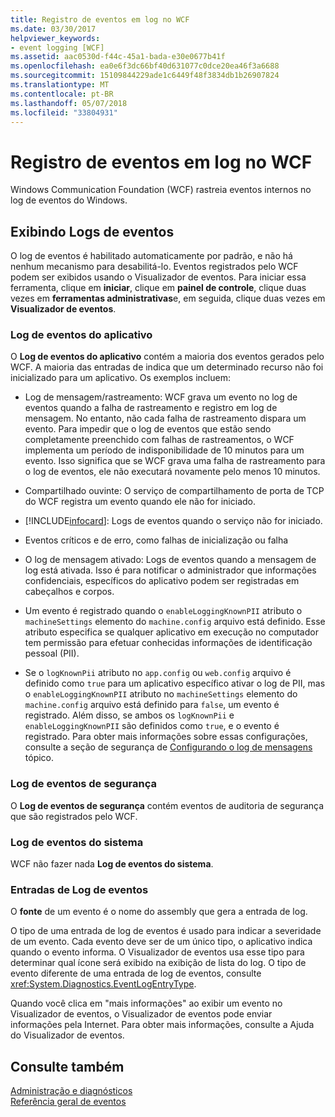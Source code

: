 ```yaml
---
title: Registro de eventos em log no WCF
ms.date: 03/30/2017
helpviewer_keywords:
- event logging [WCF]
ms.assetid: aac0530d-f44c-45a1-bada-e30e0677b41f
ms.openlocfilehash: ea0e6f3dc66bf40d631077c0dce20ea46f3a6688
ms.sourcegitcommit: 15109844229ade1c6449f48f3834db1b26907824
ms.translationtype: MT
ms.contentlocale: pt-BR
ms.lasthandoff: 05/07/2018
ms.locfileid: "33804931"
---
```

# <a name="event-logging-in-wcf"></a>Registro de eventos em log no WCF
Windows Communication Foundation (WCF) rastreia eventos internos no log de eventos do Windows.  
  
## <a name="viewing-event-logs"></a>Exibindo Logs de eventos  
 O log de eventos é habilitado automaticamente por padrão, e não há nenhum mecanismo para desabilitá-lo. Eventos registrados pelo WCF podem ser exibidos usando o Visualizador de eventos. Para iniciar essa ferramenta, clique em **iniciar**, clique em **painel de controle**, clique duas vezes em **ferramentas administrativas**e, em seguida, clique duas vezes em **Visualizador de eventos**.  
  
### <a name="application-event-log"></a>Log de eventos do aplicativo  
 O **Log de eventos do aplicativo** contém a maioria dos eventos gerados pelo WCF. A maioria das entradas de indica que um determinado recurso não foi inicializado para um aplicativo. Os exemplos incluem:  
  
-   Log de mensagem/rastreamento: WCF grava um evento no log de eventos quando a falha de rastreamento e registro em log de mensagem. No entanto, não cada falha de rastreamento dispara um evento. Para impedir que o log de eventos que estão sendo completamente preenchido com falhas de rastreamentos, o WCF implementa um período de indisponibilidade de 10 minutos para um evento. Isso significa que se WCF grava uma falha de rastreamento para o log de eventos, ele não executará novamente pelo menos 10 minutos.  
  
-   Compartilhado ouvinte: O serviço de compartilhamento de porta de TCP do WCF registra um evento quando ele não for iniciado.  
  
-   [!INCLUDE[infocard](../../../../../includes/infocard-md.md)]: Logs de eventos quando o serviço não for iniciado.  
  
-   Eventos críticos e de erro, como falhas de inicialização ou falha  
  
-   O log de mensagem ativado: Logs de eventos quando a mensagem de log está ativada. Isso é para notificar o administrador que informações confidenciais, específicos do aplicativo podem ser registradas em cabeçalhos e corpos.  
  
-   Um evento é registrado quando o `enableLoggingKnownPII` atributo o `machineSettings` elemento do `machine.config` arquivo está definido. Esse atributo especifica se qualquer aplicativo em execução no computador tem permissão para efetuar conhecidas informações de identificação pessoal (PII).  
  
-   Se o `logKnownPii` atributo no `app.config` ou `web.config` arquivo é definido como `true` para um aplicativo específico ativar o log de PII, mas o `enableLoggingKnownPII` atributo no `machineSettings` elemento do `machine.config` arquivo está definido para `false`, um evento é registrado. Além disso, se ambos os `logKnownPii` e `enableLoggingKnownPII` são definidos como `true`, e o evento é registrado. Para obter mais informações sobre essas configurações, consulte a seção de segurança de [Configurando o log de mensagens](../../../../../docs/framework/wcf/diagnostics/configuring-message-logging.md) tópico.  
  
### <a name="security-event-log"></a>Log de eventos de segurança  
 O **Log de eventos de segurança** contém eventos de auditoria de segurança que são registrados pelo WCF.  
  
### <a name="system-event-log"></a>Log de eventos do sistema  
 WCF não fazer nada **Log de eventos do sistema**.  
  
### <a name="event-log-entries"></a>Entradas de Log de eventos  
 O **fonte** de um evento é o nome do assembly que gera a entrada de log.  
  
 O tipo de uma entrada de log de eventos é usado para indicar a severidade de um evento. Cada evento deve ser de um único tipo, o aplicativo indica quando o evento informa. O Visualizador de eventos usa esse tipo para determinar qual ícone será exibido na exibição de lista do log. O tipo de evento diferente de uma entrada de log de eventos, consulte <xref:System.Diagnostics.EventLogEntryType>.  
  
 Quando você clica em "mais informações" ao exibir um evento no Visualizador de eventos, o Visualizador de eventos pode enviar informações pela Internet. Para obter mais informações, consulte a Ajuda do Visualizador de eventos.  
  
## <a name="see-also"></a>Consulte também  
 [Administração e diagnósticos](../../../../../docs/framework/wcf/diagnostics/index.md)  
 [Referência geral de eventos](../../../../../docs/framework/wcf/diagnostics/event-logging/events-general-reference.md)
